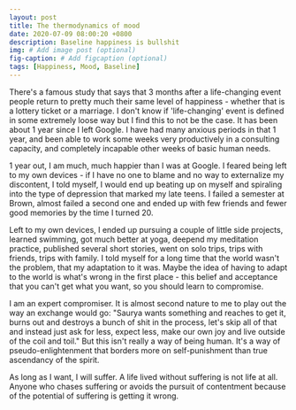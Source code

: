 ```yaml
---
layout: post
title: The thermodynamics of mood
date: 2020-07-09 08:00:20 +0800
description: Baseline happiness is bullshit
img: # Add image post (optional)
fig-caption: # Add figcaption (optional)
tags: [Happiness, Mood, Baseline]
---
```


There's a famous study that says that 3 months after a life-changing event people return to pretty much their same level of happiness - whether that is a lottery ticket or a marriage. I don't know if 'life-changing' event is defined in some extremely loose way but I find this to not be the case. It has been about 1 year since I left Google. I have had many anxious periods in that 1 year, and been able to work some weeks very productively in a consulting capacity, and completely incapable other weeks of basic human needs.

1 year out, I am much, much happier than I was at Google. I feared being left to my own devices - if I have no one to blame and no way to externalize my discontent, I told myself, I would end up beating up on myself and spiraling into the type of depression that marked my late teens. I failed a semester at Brown, almost failed a second one and ended up with few friends and fewer good memories by the time I turned 20.

Left to my own devices, I ended up pursuing a couple of little side projects, learned swimming, got much better at yoga, deepend my meditation practice, published several short stories, went on solo trips, trips with friends, trips with family. I told myself for a long time that the world wasn't the problem, that my adaptation to it was. Maybe the idea of having to adapt to the world is what's wrong in the first place - this belief and acceptance that you can't get what you want, so you should learn to compromise.

I am an expert compromiser. It is almost second nature to me to play out the way an exchange would go: "Saurya wants something and reaches to get it, burns out and destroys a bunch of shit in the process, let's skip all of that and instead just ask for less, expect less, make our own joy and live outside of the coil and toil." But this isn't really a way of being human. It's a way of pseudo-enlightenment that borders more on self-punishment than true ascendancy of the spirit.

As long as I want, I will suffer. A life lived without suffering is not life at all. Anyone who chases suffering or avoids the pursuit of contentment because of the potential of suffering is getting it wrong.

